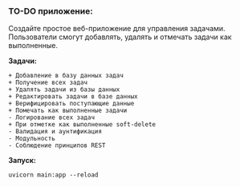 <h3><b>TO-DO приложение:</b></h3>

   Создайте простое веб-приложение для управления задачами.
   Пользователи смогут добавлять, удалять и отмечать задачи как выполненные.

<b>Задачи:</b>

    + Добавление в базу данных задач
    + Получение всех задач
    + Удалять задачи из базы данных
    + Редактировать задачи в базе данных
    + Верифицировать поступающие данные
    + Помечать как выполненные задачи
    - Логирование всех задач
    + При отметке как выполненные soft-delete
    - Валидация и аунтификация
    - Модульность
    - Соблюдение принципов REST

<b>Запуск:</b>

```uvicorn main:app --reload```

